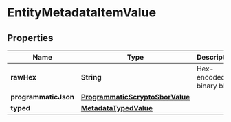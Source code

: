 

# EntityMetadataItemValue


## Properties

| Name | Type | Description | Notes |
|------------ | ------------- | ------------- | -------------|
|**rawHex** | **String** | Hex-encoded binary blob. |  |
|**programmaticJson** | [**ProgrammaticScryptoSborValue**](ProgrammaticScryptoSborValue.md) |  |  |
|**typed** | [**MetadataTypedValue**](MetadataTypedValue.md) |  |  |



